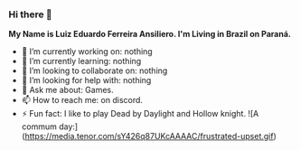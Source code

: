 ### Hi there 👋

**My Name is Luiz Eduardo Ferreira Ansiliero.
I'm Living in Brazil on Paraná.**

- 🔭 I’m currently working on: nothing
- 🌱 I’m currently learning: nothing
- 👯 I’m looking to collaborate on: nothing
- 🤔 I’m looking for help with:  nothing
- 💬 Ask me about: Games.
- 📫 How to reach me: on discord.
- ⚡ Fun fact: I like to play Dead by Daylight and Hollow knight.
![A commum day:] (https://media.tenor.com/sY426q87UKcAAAAC/frustrated-upset.gif)
